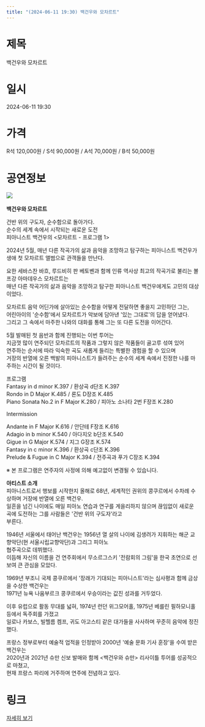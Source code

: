 ```yaml
---
title: "(2024-06-11 19:30) 백건우와 모차르트"
---
```


# 제목
백건우와 모차르트

# 일시
2024-06-11 19:30

# 가격
R석 120,000원 / S석 90,000원 / A석 70,000원 / B석 50,000원

# 공연정보
﻿﻿![](https://center.sac.or.kr/SAC/File/RentConfirm/editor/d91e7fc4-c1b6-420d-ab12-c3e6eaaa47fd)    
    
  
**백건우와 모차르트**    
    
건반 위의 구도자, 순수함으로 돌아가다.    
순수의 세계 속에서 시작되는 새로운 도전    
피아니스트 백건우의 <모차르트 - 프로그램 1>    
    
    
2024년 5월, 매년 다른 작곡가의 삶과 음악을 조망하고 탐구하는 피아니스트 백건우가    
생애 첫 모차르트 앨범으로 관객들을 만난다.    
    
요한 세바스찬 바흐, 루드비히 판 베토벤과 함께 인류 역사상 최고의 작곡가로 불리는 볼프강 아마데우스 모차르트는    
매년 다른 작곡가의 삶과 음악을 조망하고 탐구한 피아니스트 백건우에게도 고민의 대상이었다.    
    
모차르트 음악 어딘가에 살아있는 순수함을 어떻게 전달하면 좋을지 고민하던 그는,    
어린아이의 '순수함'에서 모차르트가 악보에 담아낸 '있는 그대로'의 답을 얻어냈다.    
그리고 그 속에서 마주한 나와의 대화를 통해 그는 또 다른 도전을 이어간다.    
    
5월 발매된 첫 음반과 함께 진행되는 이번 투어는    
지금껏 많이 연주되던 모차르트의 작품과 그렇지 않은 작품들이 골고루 섞여 있어    
연주하는 순서에 따라 익숙한 곡도 새롭게 들리는 특별한 경험을 할 수 있으며    
거장의 반열에 오른 백발의 피아니스트가 들려주는 순수의 세계 속에서 진정한 나를 마주하는 시간이 될 것이다.    
    
    
프로그램    
Fantasy in d minor K.397 / 환상곡 d단조 K.397    
Rondo in D Major K.485 / 론도 D장조 K.485    
Piano Sonata No.2 in F Major K.280 / 피아노 소나타 2번 F장조 K.280    
    
Intermission    
    
Andante in F Major K.616 / 안단테 F장조 K.616    
Adagio in b minor K.540 / 아다지오 b단조 K.540    
Gigue in G Major K.574 / 지그 G장조 K.574    
Fantasy in c minor K.396 / 환상곡 c단조 K.396    
Prelude & Fugue in C Major K.394 / 전주곡과 푸가 C장조 K.394    
    
※ 본 프로그램은 연주자의 사정에 의해 예고없이 변경될 수 있습니다.    
    
    
**아티스트 소개**    
피아니스트로서 행보를 시작한지 올해로 68년, 세계적인 권위의 콩쿠르에서 수차례 수상하며 거장에 반열에 오른 백건우.    
일흔을 넘긴 나이에도 매일 피아노 연습과 연구를 게을리하지 않으며 끊임없이 새로운 곡에 도전하는 그를 사람들은 '건반 위의 구도자'라고  
부른다.    
    
1946년 서울에서 태어난 백건우는 1956년 열 살의 나이에 김생려가 지휘하는 해군 교향악단(현 서울시립교향악단)과 그리그 피아노  
협주곡으로 데뷔했다.    
이듬해 자신의 이름을 건 연주회에서 무소르그스키 '전람회의 그림'을 한국 초연으로 선보여 큰 관심을 모았다.    
    
1969년 부조니 국제 콩쿠르에서 '장래가 기대되는 피아니스트'라는 심사평과 함께 금상을 수상한 백건우는    
1971년 뉴욕 나움부르크 콩쿠르에서 우승이라는 값진 성과를 거두었다.    
    
이후 유럽으로 활동 무대를 넓혀, 1974년 런던 위그모어홀, 1975년 베를린 필하모니홀 등에서 독주회를 가졌고    
일로나 카보스, 빌헬름 켐프, 귀도 아고스티 같은 대가들을 사사하며 꾸준히 음악에 정진했다.    
    
프랑스 정부로부터 예술적 업적을 인정받아 2000년 '예술 문화 기사 훈장'을 수여 받은 백건우는    
2020년과 2021년 슈만 신보 발매와 함께 <백건우와 슈만> 리사이틀 투어를 성공적으로 마쳤고,    
현재 프랑스 파리에 거주하며 연주에 전념하고 있다.    
  
    
    
    
  


# 링크
[자세히 보기](https://www.sac.or.kr/site/main/show/show_view?SN=66325 "https://www.sac.or.kr/site/main/show/show_view?SN=66325")

